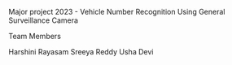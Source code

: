 Major project 2023 - Vehicle Number Recognition Using General Surveillance Camera

Team Members

Harshini Rayasam
Sreeya Reddy
Usha Devi

